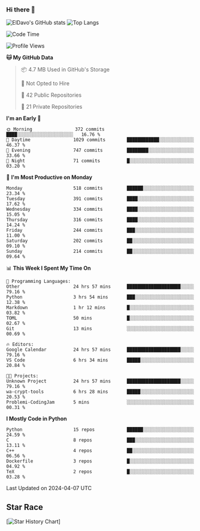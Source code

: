 ### Hi there 👋
![ElDavo's GitHub stats](https://github-readme-stats.vercel.app/api?username=ElDavoo&show_icons=true&theme=chartreuse-dark)
![Top Langs](https://github-readme-stats.vercel.app/api/top-langs/?username=ElDavoo&theme=chartreuse-dark&layout=compact)

<!--START_SECTION:waka-->
![Code Time](http://img.shields.io/badge/Code%20Time-1%2C180%20hrs%209%20mins-blue)

![Profile Views](http://img.shields.io/badge/Profile%20Views-16-blue)

**🐱 My GitHub Data** 

> 📦 4.7 MB Used in GitHub's Storage 
 > 
> 🚫 Not Opted to Hire
 > 
> 📜 42 Public Repositories 
 > 
> 🔑 21 Private Repositories 
 > 
**I'm an Early 🐤** 

```text
🌞 Morning                372 commits         ████░░░░░░░░░░░░░░░░░░░░░   16.76 % 
🌆 Daytime                1029 commits        ████████████░░░░░░░░░░░░░   46.37 % 
🌃 Evening                747 commits         ████████░░░░░░░░░░░░░░░░░   33.66 % 
🌙 Night                  71 commits          █░░░░░░░░░░░░░░░░░░░░░░░░   03.20 % 
```
📅 **I'm Most Productive on Monday** 

```text
Monday                   518 commits         ██████░░░░░░░░░░░░░░░░░░░   23.34 % 
Tuesday                  391 commits         ████░░░░░░░░░░░░░░░░░░░░░   17.62 % 
Wednesday                334 commits         ████░░░░░░░░░░░░░░░░░░░░░   15.05 % 
Thursday                 316 commits         ████░░░░░░░░░░░░░░░░░░░░░   14.24 % 
Friday                   244 commits         ███░░░░░░░░░░░░░░░░░░░░░░   11.00 % 
Saturday                 202 commits         ██░░░░░░░░░░░░░░░░░░░░░░░   09.10 % 
Sunday                   214 commits         ██░░░░░░░░░░░░░░░░░░░░░░░   09.64 % 
```


📊 **This Week I Spent My Time On** 

```text
💬 Programming Languages: 
Other                    24 hrs 57 mins      ████████████████████░░░░░   79.16 % 
Python                   3 hrs 54 mins       ███░░░░░░░░░░░░░░░░░░░░░░   12.38 % 
Markdown                 1 hr 12 mins        █░░░░░░░░░░░░░░░░░░░░░░░░   03.82 % 
TOML                     50 mins             █░░░░░░░░░░░░░░░░░░░░░░░░   02.67 % 
Git                      13 mins             ░░░░░░░░░░░░░░░░░░░░░░░░░   00.69 % 

🔥 Editors: 
Google Calendar          24 hrs 57 mins      ████████████████████░░░░░   79.16 % 
VS Code                  6 hrs 34 mins       █████░░░░░░░░░░░░░░░░░░░░   20.84 % 

🐱‍💻 Projects: 
Unknown Project          24 hrs 57 mins      ████████████████████░░░░░   79.16 % 
wa-crypt-tools           6 hrs 28 mins       █████░░░░░░░░░░░░░░░░░░░░   20.53 % 
Problemi-CodingJam       5 mins              ░░░░░░░░░░░░░░░░░░░░░░░░░   00.31 % 
```

**I Mostly Code in Python** 

```text
Python                   15 repos            ██████░░░░░░░░░░░░░░░░░░░   24.59 % 
C                        8 repos             ███░░░░░░░░░░░░░░░░░░░░░░   13.11 % 
C++                      4 repos             ██░░░░░░░░░░░░░░░░░░░░░░░   06.56 % 
Dockerfile               3 repos             █░░░░░░░░░░░░░░░░░░░░░░░░   04.92 % 
TeX                      2 repos             █░░░░░░░░░░░░░░░░░░░░░░░░   03.28 % 
```




 Last Updated on 2024-04-07 UTC
<!--END_SECTION:waka-->

## Star Race

[![Star History Chart](https://api.star-history.com/svg?repos=ElDavoo/WhatsApp-Crypt14-Crypt15-Decrypter,ElDavoo/TuringOS,EliteAndroidApps/WhatsApp-Crypt12-Decrypter,KnugiHK/Whatsapp-Chat-Exporter&type=Date)]
